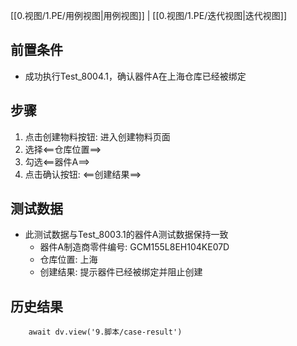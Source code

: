 [[0.视图/1.PE/用例视图|用例视图]] | [[0.视图/1.PE/迭代视图|迭代视图]]

## 前置条件

- 成功执行Test_8004.1，确认器件A在上海仓库已经被绑定

## 步骤

1. 点击创建物料按钮: 进入创建物料页面
2. 选择<==仓库位置==>
3. 勾选<==器件A==>
4. 点击确认按钮: <==创建结果==>

## 测试数据

- 此测试数据与Test_8003.1的器件A测试数据保持一致
	- 器件A制造商零件编号: GCM155L8EH104KE07D
	- 仓库位置: 上海
	- 创建结果: 提示器件已经被绑定并阻止创建

## 历史结果

```dataviewjs
    await dv.view('9.脚本/case-result')
```
